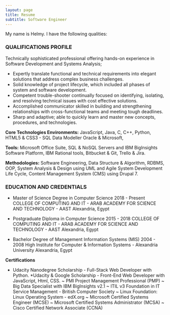 ```yaml
---
layout: page
title: Resume
subtitle: Software Engineer 
---
```


My name is Helmy. I have the following qualities:

### QUALIFICATIONS PROFILE
Technically sophisticated professional offering hands-on experience in Software Development and Systems Analysis;

- Expertly translate functional and technical requirements into elegant solutions that address complex business challenges.
- Solid knowledge of project lifecycle, which included all phases of system and software development.
- Competent trouble-shooter continually focused on identifying, isolating, and resolving technical issues with cost effective solutions.
- Accomplished communicator skilled in building and strengthening relationships with cross-functional teams and meeting tough deadlines.
- Sharp and adaptive; able to quickly learn and master new concepts, procedures, and technologies.

**Core Technologies Environments:**
JavaScript, Java, C, C++, Python, HTML5 & CSS3 - SQL Data Modeller Oracle & Microsoft,

**Tools:**
Microsoft Office Suite, SQL & NoSQL Servers and IBM BigInsights Software Platform, IBM Rational tools, Bitbucket & Git, Trello & Jira.

**Methodologies:**
Software Engineering, Data Structure & Algorithm, RDBMS, OOP, System Analysis & Design using UML and Agile System Development Life Cycle, Content Management System (CMS) using Drupal 7.

### EDUCATION AND CREDENTIALS
- Master of Science Degree in Computer Science 2018 - Present
COLLEGE OF COMPUTING AND IT - ARAB ACADEMY FOR SCIENCE AND TECHNOLOGY - AAST
Alexandria, Egypt

- Postgraduate Diploma in Computer Science 2015 - 2018
COLLEGE OF COMPUTING AND IT - ARAB ACADEMY FOR SCIENCE AND TECHNOLOGY - AAST
Alexandria, Egypt

- Bachelor Degree of Management Information Systems (MIS) 2004 - 2008
High Institute for Computer & Information Systems - Alexandria University
Alexandria, Egypt

**Certifications**

* Udacity Nanodegree Scholarship - Full-Stack Web Developer with Python.
*Udacity & Google Scholarship - Front-End Web Developer with JavaScript, Html, CSS.
~ PMI Project Management Professional (PMP)
~ Big Data Specialist with IBM BigInsights v2.1
~ ITIL v3 Foundation in IT Service Management - British Computer Society
~ Linux Foundation: Linux Operating System - edX.org
~ Microsoft Certified Systems Engineer (MCSE)
~ Microsoft Certified Systems Administrator (MCSA)
~ Cisco Certified Network Associate (CCNA)


